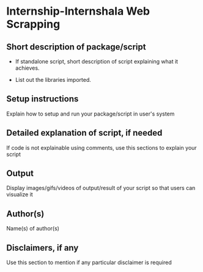 # Internship-Internshala Web Scrapping

## Short description of package/script

- If standalone script, short description of script explaining what it achieves.

- List out the libraries imported.

## Setup instructions

Explain how to setup and run your package/script in user's system

## Detailed explanation of script, if needed

If code is not explainable using comments, use this sections to explain your script

## Output

Display images/gifs/videos of output/result of your script so that users can visualize it

## Author(s)

Name(s) of author(s)

## Disclaimers, if any

Use this section to mention if any particular disclaimer is required
